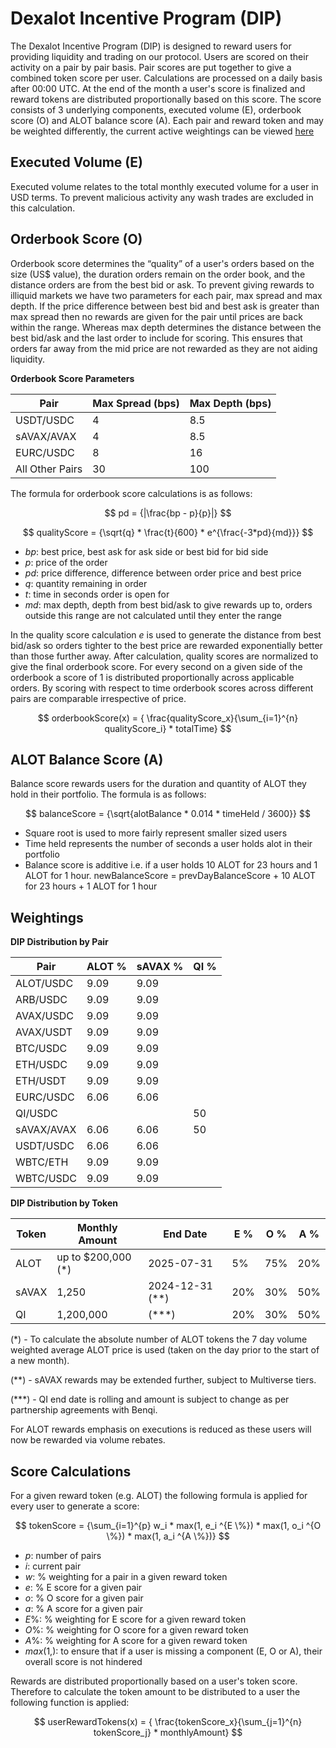 # Dexalot Incentive Program (DIP)

The Dexalot Incentive Program (DIP) is designed to reward users for providing liquidity and trading on our protocol. Users are scored on their activity on a pair by pair basis. Pair scores are put together to give a combined token score per user. Calculations are processed on a daily basis after 00:00 UTC. At the end of the month a user's score is finalized and reward tokens are distributed proportionally based on this score. The score consists of 3 underlying components, executed volume (E), orderbook score (O) and ALOT balance score (A). Each pair and reward token and may be weighted differently, the current active weightings can be viewed [here](/DIP.md#weightings)

## Executed Volume (E)

Executed volume relates to the total monthly executed volume for a user in USD terms. To prevent malicious activity any wash trades are excluded in this calculation.

## Orderbook Score (O)

Orderbook score determines the “quality” of a user's orders based on the size (US$ value), the duration orders remain on the order book, and the distance orders are from the best bid or ask. To prevent giving rewards to illiquid markets we have two parameters for each pair, max spread and max depth. If the price difference between best bid and best ask is greater than max spread then no rewards are given for the pair until prices are back within the range. Whereas max depth determines the distance between the best bid/ask and the last order to include for scoring. This ensures that orders far away from the mid price are not rewarded as they are not aiding liquidity.

**Orderbook Score Parameters**

| Pair | Max Spread (bps) | Max Depth (bps) |
| ---- | ---------- | --------- |
| USDT/USDC | 4 | 8.5
| sAVAX/AVAX | 4 | 8.5
| EURC/USDC | 8 | 16
| All Other Pairs | 30 | 100

The formula for orderbook score calculations is as follows:

$$ pd = {|\frac{bp - p}{p}|} $$

$$ qualityScore = {\sqrt{q} * \frac{t}{600} * e^{\frac{-3*pd}{md}}} $$

- $bp$: best price, best ask for ask side or best bid for bid side
- $p$: price of the order
- $pd$: price difference, difference between order price and best price
- $q$: quantity remaining in order
- $t$: time in seconds order is open for
- $md$: max depth, depth from best bid/ask to give rewards up to, orders outside this range are not calculated until they enter the range

In the quality score calculation $e$ is used to generate the distance from best bid/ask so orders tighter to the best price are rewarded exponentially better than those further away. After calculation, quality scores are normalized to give the final orderbook score. For every second on a given side of the orderbook a score of 1 is distributed proportionally across applicable orders. By scoring with respect to time orderbook scores across different pairs are comparable irrespective of price.

$$ orderbookScore(x) = { \frac{qualityScore_x}{\sum_{i=1}^{n} qualityScore_i} * totalTime} $$


## ALOT Balance Score (A)

Balance score rewards users for the duration and quantity of ALOT they hold in their portfolio. The formula is as follows:

$$ balanceScore = {\sqrt{alotBalance * 0.014 * timeHeld / 3600}} $$

- Square root is used to more fairly represent smaller sized users
- Time held represents the number of seconds a user holds alot in their portfolio
- Balance score is additive i.e. if a user holds 10 ALOT for 23 hours and 1 ALOT for 1 hour. newBalanceScore = prevDayBalanceScore + 10 ALOT for 23 hours + 1 ALOT for 1 hour


## Weightings

**DIP Distribution by Pair**

| Pair       | ALOT % | sAVAX % | QI % |
| ---------- | ------ | ------- | ---- |
| ALOT/USDC  | 9.09   | 9.09    |      |
| ARB/USDC   | 9.09   | 9.09    |      |
| AVAX/USDC  | 9.09   | 9.09    |      |
| AVAX/USDT  | 9.09   | 9.09    |      |
| BTC/USDC   | 9.09   | 9.09    |      |
| ETH/USDC   | 9.09   | 9.09    |      |
| ETH/USDT   | 9.09   | 9.09    |      |
| EURC/USDC  | 6.06   | 6.06    |      |
| QI/USDC    |        |         | 50   |
| sAVAX/AVAX | 6.06   | 6.06    | 50   |
| USDT/USDC  | 6.06   | 6.06    |      |
| WBTC/ETH   | 9.09   | 9.09    |      |
| WBTC/USDC  | 9.09   | 9.09    |      |


**DIP Distribution by Token**

| Token  | Monthly Amount | End Date | E % | O % | A % |
| ------ | -------------- | -------- | --- | --- | --- |
| ALOT   | up to $200,000 (*) | 2025-07-31 | 5% | 75% | 20%  |
| sAVAX  | 1,250          | 2024-12-31 (**)  | 20% | 30%  | 50% |
| QI     | 1,200,000     | (***) | 20% | 30%  | 50% |


(*) - To calculate the absolute number of ALOT tokens the 7 day volume weighted average ALOT price is used (taken on the day prior to the start of a new month).

(**) - sAVAX rewards may be extended further, subject to Multiverse tiers.

(***) - QI end date is rolling and amount is subject to change as per partnership agreements with Benqi.

For ALOT rewards emphasis on executions is reduced as these users will now be rewarded via volume rebates.

## Score Calculations

For a given reward token (e.g. ALOT) the following formula is applied for every user to generate a score:

$$ tokenScore = {\sum_{i=1}^{p} w_i * max(1, e_i ^{E \%}) * max(1, o_i ^{O \%}) * max(1, a_i ^{A \%})} $$

- $p$: number of pairs
- $i$: current pair
- $w$: % weighting for a pair in a given reward token
- $e$: % E score for a given pair
- $o$: % O score for a given pair
- $a$: % A score for a given pair
- $E \%$: % weighting for E score for a given reward token
- $O \%$: % weighting for O score for a given reward token
- $A \%$: % weighting for A score for a given reward token
- $max(1, )$: to ensure that if a user is missing a component (E, O or A), their overall score is not hindered

Rewards are distributed proportionally based on a user's token score. Therefore to calculate the token amount to be distributed to a user the following function is applied:

$$ userRewardTokens(x) = { \frac{tokenScore_x}{\sum_{j=1}^{n} tokenScore_j} * monthlyAmount} $$
